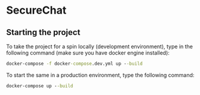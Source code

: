 # SecureChat

## Starting the project

To take the project for a spin locally (development environment), type in the following command (make sure you have docker engine installed):

```cmd
docker-compose -f docker-compose.dev.yml up --build
```

To start the same in a production environment, type the following command:

```cmd
docker-compose up --build
```
